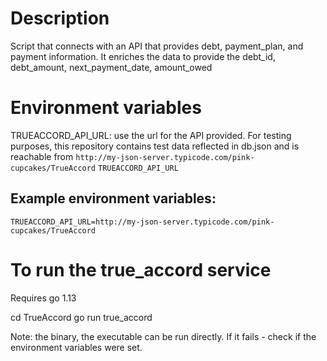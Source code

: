 # Description
Script that connects with an API that provides debt, payment_plan, and payment information. It enriches the data to provide the debt_id, debt_amount, next_payment_date, amount_owed

# Environment variables
TRUEACCORD_API_URL: use the url for the API provided. For testing purposes, this repository contains test data reflected in db.json and is reachable from `http://my-json-server.typicode.com/pink-cupcakes/TrueAccord`
```TRUEACCORD_API_URL```

## Example environment variables:
```TRUEACCORD_API_URL=http://my-json-server.typicode.com/pink-cupcakes/TrueAccord```

# To run the true_accord service
Requires go 1.13

cd TrueAccord
go run true_accord

Note: the binary, the executable can be run directly. If it fails - check if the environment variables were set.